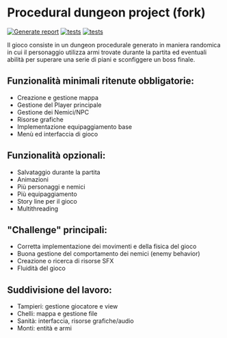# Procedural dungeon project (fork)

[![Generate report](https://github.com/eutampieri/OOP20-procedural-dungeon/actions/workflows/report.yml/badge.svg)](https://github.com/eutampieri/OOP20-procedural-dungeon/actions/workflows/report.yml)
[![tests](https://github.com/eutampieri/OOP20-procedural-dungeon/actions/workflows/test.yml/badge.svg)](https://github.com/eutampieri/OOP20-procedural-dungeon/actions/workflows/test.yml)
[![tests](https://github.com/eutampieri/OOP20-procedural-dungeon/actions/workflows/build.yml/badge.svg)](https://github.com/eutampieri/OOP20-procedural-dungeon/actions/workflows/build.yml)

Il gioco consiste in un dungeon procedurale generato in maniera randomica in cui il personaggio utilizza armi trovate durante la partita ed eventuali abilità per superare una serie di piani e sconfiggere un boss finale.

## Funzionalità minimali ritenute obbligatorie:
* Creazione e gestione mappa
* Gestione del Player principale
* Gestione dei Nemici/NPC
* Risorse grafiche
* Implementazione equipaggiamento base
* Menù ed interfaccia di gioco

## Funzionalità opzionali:
* Salvataggio durante la partita
* Animazioni
* Più personaggi e nemici
* Più equipaggiamento
* Story line per il gioco
* Multithreading

## "Challenge" principali:

* Corretta implementazione dei movimenti e della fisica del gioco
* Buona gestione del comportamento dei nemici (enemy behavior)
* Creazione o ricerca di risorse SFX 
* Fluidità del gioco

## Suddivisione del lavoro:

* Tampieri: gestione giocatore e view
* Chelli: mappa e gestione file
* Sanità: interfaccia, risorse grafiche/audio
* Monti: entità e armi
